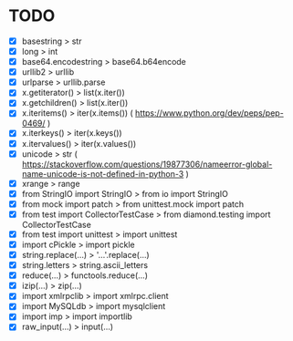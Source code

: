 # TODO

- [x] basestring > str
- [x] long > int
- [x] base64.encodestring > base64.b64encode
- [x] urllib2 > urllib
- [x] urlparse > urllib.parse
- [x] x.getiterator() > list(x.iter())
- [x] x.getchildren() > list(x.iter())
- [x] x.iteritems() > iter(x.items()) ( https://www.python.org/dev/peps/pep-0469/ )
- [x] x.iterkeys() > iter(x.keys())
- [x] x.itervalues() > iter(x.values())
- [x] unicode > str ( https://stackoverflow.com/questions/19877306/nameerror-global-name-unicode-is-not-defined-in-python-3 )
- [x] xrange > range
- [x] from StringIO import StringIO > from io import StringIO
- [x] from mock import patch > from unittest.mock import patch
- [x] from test import CollectorTestCase > from diamond.testing import CollectorTestCase
- [x] from test import unittest > import unittest
- [x] import cPickle > import pickle
- [x] string.replace(…) > '…'.replace(…)
- [x] string.letters > string.ascii_letters
- [x] reduce(…) > functools.reduce(…)
- [x] izip(…) > zip(…)
- [x] import xmlrpclib > import xmlrpc.client
- [x] import MySQLdb > import mysqlclient
- [x] import imp > import importlib
- [x] raw_input(…) > input(…)
